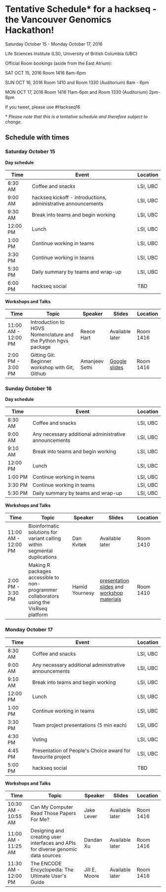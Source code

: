 # Tentative Schedule* for a hackseq - the Vancouver Genomics Hackathon!

Saturday October 15 - Monday October 17, 2016

Life Sciences Institute (LSI), University of British Columbia (UBC)

Official Room bookings (aside from the East Atrium):

SAT OCT 15, 2016
Room 1416 8am-6pm

SUN OCT 16, 2016
Room 1410 and Room 1330 (Auditorium) 8am - 6pm

MON OCT 17, 2016
Room 1416 11am-6pm and Room 1330 (Auditorium) 2pm-8pm

If you tweet, please use #Hackseq16

\* *Please note that this is a tentative schedule and therefore subject to change.*

## Schedule with times

### Saturday October 15
**Day schedule**

| Time | Event | Location |
|------|-------|----------|
|8:30 AM | Coffee and snacks | LSI, UBC |
| 9:00 AM | hackseq kickoff - introductions, administrative announcements | LSI, UBC |
| 9:30 AM | Break into teams and begin working | LSI, UBC |
| 12:00 PM | Lunch | LSI, UBC |
| 1:00 PM | Continue working in teams | LSI, UBC |
| 3:30 PM | Continue working in teams | LSI, UBC |
| 5:30 PM | Daily summary by teams and wrap-up | LSI, UBC |
| 6:00 PM | hackseq social | TBD |

**Workshops and Talks**

| Time | Topic | Speaker | Slides | Location |
|------|-------|---------|-----------|----------|
| 11:00 AM - 12:00 PM | Introduction to HGVS Nomenclature and the Python hgvs package | Reece Hart | Available later | Room 1416 |
| 2:00 PM - 3:00 PM | Gitting Git: Beginner workshop with Git, Github | Amanjeev Sethi | [Google slides](https://docs.google.com/presentation/d/1PAhuppzKQS2UM4urXlsU3m8EVa1tFeZ8MLGCQmS6Iv8/edit?usp=sharing) |Room 1416 |

### Sunday October 16

**Day schedule**

| Time | Event | Location |
|------|-------|----------|
|8:30 AM | Coffee and snacks | LSI, UBC |
| 9:00 AM | Any necessary additional administrative announcements | LSI, UBC |
| 9:10 AM | Break into teams and begin working | LSI, UBC |
| 12:00 PM | Lunch | LSI, UBC |
| 1:00 PM | Continue working in teams | LSI, UBC |
| 3:30 PM | Continue working in teams | LSI, UBC |
| 5:30 PM | Daily summary by teams and wrap-up | LSI, UBC |

**Workshops and Talks**

| Time | Topic | Speaker | Slides | Location |
|------|-------|---------|-----------|----------|
| 11:00 AM - 12:00 PM | Bioinformatic solutions for variant calling within segmental duplications | Dan Kvitek | Available later | Room 1410 |
| 2:00 PM - 3:30 PM | Making R packages accessible to non-programmer collaborators using the VisRseq platform | Hamid Yournesy  | [presentation slides](https://www.dropbox.com/s/t2cnvstn5iyq7qn/MCM2016_VisRseq_Slides.pdf?dl=1) and [workshop materials](https://github.com/hyounesy/bioc2016.visrseq/blob/master/vignettes/bioc2016.visrseq.pdf) | Room 1410 |

### Monday October 17

| Time | Event | Location |
|------|-------|----------|
|8:30 AM | Coffee and snacks | LSI, UBC |
| 9:00 AM | Any necessary additional administrative announcements | LSI, UBC |
| 9:10 AM | Break into teams and begin working | LSI, UBC |
| 12:00 PM | Lunch | LSI, UBC |
| 1:00 PM | Continue working in teams | LSI, UBC |
| 3:30 PM | Team project presentations (5 min each) | LSI, UBC |
| 4:30 PM | Voting | LSI, UBC |
| 4:45 PM | Presentation of People's Choice award for favourite project | LSI, UBC |
| 5:00 PM | hackseq social | TBD |

**Workshops and Talks**

| Time | Topic | Speaker | Slides | Location |
|------|-------|---------|-----------|----------|
| 10:30 AM - 10:55 AM | Can My Computer Read Those Papers For Me? | Jake Lever | Available later | Room 1416 |
| 11:00 AM - 11:25 AM | Designing and creating user interfaces and APIs for diverse genomic data sources | Dandan Xu | Available later | Room 1416 |
| 11:30 AM - 12:00 PM | The ENCODE Encyclopedia: The Ultimate User's Guide | Jill E. Moore | Available later | Room 1416 |
